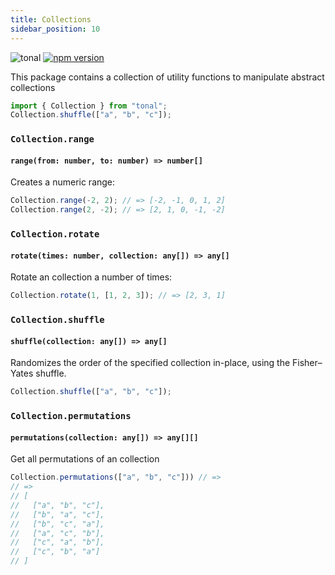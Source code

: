 ```yaml
---
title: Collections
sidebar_position: 10
---
```


![tonal](https://img.shields.io/badge/@tonaljs-collection-yellow.svg?style=flat-square) [![npm version](https://img.shields.io/npm/v/@tonaljs/collection.svg?style=flat-square)](https://www.npmjs.com/package/@tonaljs/collection)

This package contains a collection of utility functions to manipulate abstract collections

```js
import { Collection } from "tonal";
Collection.shuffle(["a", "b", "c"]);
```

### `Collection.range`

#### `range(from: number, to: number) => number[]`

Creates a numeric range:

```js
Collection.range(-2, 2); // => [-2, -1, 0, 1, 2]
Collection.range(2, -2); // => [2, 1, 0, -1, -2]
```

### `Collection.rotate`

#### `rotate(times: number, collection: any[]) => any[]`

Rotate an collection a number of times:

```js
Collection.rotate(1, [1, 2, 3]); // => [2, 3, 1]
```

### `Collection.shuffle`

#### `shuffle(collection: any[]) => any[]`

Randomizes the order of the specified collection in-place, using the Fisher–Yates shuffle.

```js
Collection.shuffle(["a", "b", "c"]);
```

### `Collection.permutations`

#### `permutations(collection: any[]) => any[][]`

Get all permutations of an collection

```js
Collection.permutations(["a", "b", "c"])) // =>
// =>
// [
//   ["a", "b", "c"],
//   ["b", "a", "c"],
//   ["b", "c", "a"],
//   ["a", "c", "b"],
//   ["c", "a", "b"],
//   ["c", "b", "a"]
// ]
```
